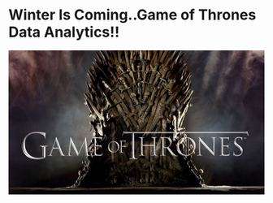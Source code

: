   # Winter Is Coming..Game of Thrones Data Analytics!!
<div align="center">
  <img src="visuals/GoT.jpeg" width="600" length="600" alt="GameofThrones"/>
</div>
